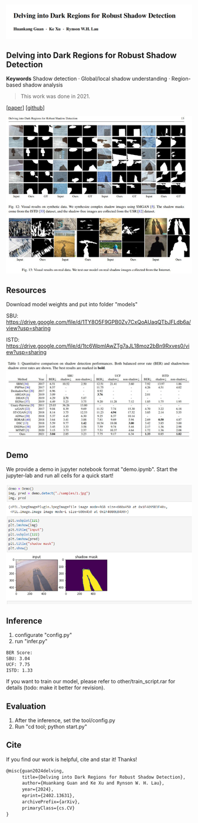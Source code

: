 ![image-20220814170427728](other/title.png)

## Delving into Dark Regions for Robust Shadow Detection
**Keywords** Shadow detection *·* Global/local shadow understanding *·* Region-based shadow analysis

> This work was done in 2021.

[<a href="https://arxiv.org/abs/2402.13631">paper</a>] [<a href="https://github.com/guanhuankang/ShadowDetection2021">github</a>]

![visual](other/more_visual.jpg)

## Resources

Download model weights and put into folder "models"

SBU: https://drive.google.com/file/d/1TY8O5F9GPB0Zv7CxQoAUaqQTbJFLdb6a/view?usp=sharing

ISTD: https://drive.google.com/file/d/1tc6WpmlAwZTg7aJL18moz2bBn9Rxves0/view?usp=sharing

![](other/quantitative.jpg)

## Demo

We provide a demo in jupyter notebook format "demo.ipynb". Start the jupyter-lab and run all cells for a quick start!

![image-20220814171349944](other/demo.png)



## Inference

1. configurate "config.py"
2. run "infer.py"

```
BER Score:
SBU: 3.04
UCF: 7.75
ISTD: 1.33
```



If you want to train our model, please refer to other/train_script.rar for details (todo: make it better for revision).



## Evaluation

1. After the inference, set the tool/config.py
2. Run "cd tool; python start.py"

## Cite
If you find our work is helpful, cite and star it! Thanks!

```html
@misc{guan2024delving,
      title={Delving into Dark Regions for Robust Shadow Detection}, 
      author={Huankang Guan and Ke Xu and Rynson W. H. Lau},
      year={2024},
      eprint={2402.13631},
      archivePrefix={arXiv},
      primaryClass={cs.CV}
}
```


